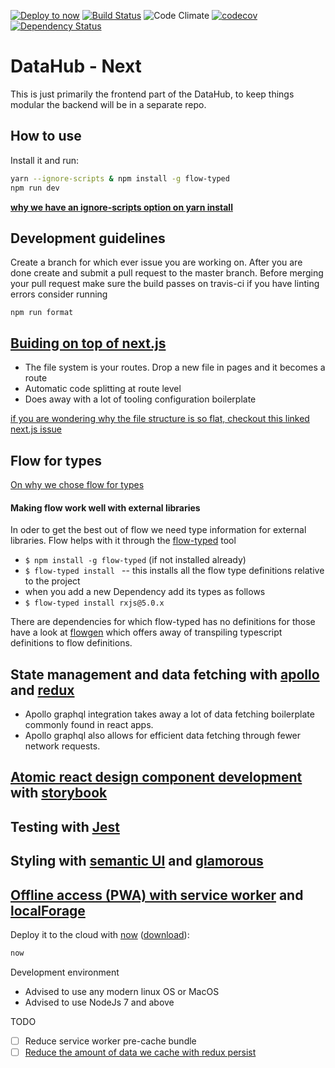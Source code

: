 [![Deploy to now](https://deploy.now.sh/static/button.svg)](https://deploy.now.sh/?repo=https://github.com/devinit/datahub)
[![Build Status](https://travis-ci.org/devinit/datahub.svg?branch=master)](https://travis-ci.org/devinit/datahub)
![Code Climate](https://codeclimate.com/github/devinit/datahub.svg)
[![codecov](https://codecov.io/gh/devinit/datahub/branch/master/graph/badge.svg)](https://codecov.io/gh/devinit/datahub)
[![Dependency Status](https://gemnasium.com/badges/github.com/devinit/datahub.svg)](https://gemnasium.com/github.com/devinit/datahub)



# DataHub - Next

This is just primarily the frontend part of the DataHub, to keep things modular the backend will be in a separate repo.

## How to use

Install it and run:

```bash
yarn --ignore-scripts & npm install -g flow-typed
npm run dev
```
__[why we have an ignore-scripts option on yarn install](https://github.com/Semantic-Org/Semantic-UI/issues/3533)__

## Development guidelines

Create a branch for which ever issue you are working on. After you are done create and submit a pull request to the master branch.
Before merging your pull request make sure the build passes on travis-ci
if you have linting errors consider running

```
npm run format
```

## [Buiding on top of next.js](https://github.com/zeit/next.js)

- The file system is your routes. Drop a new file in pages and it becomes a route
- Automatic code splitting at route level
- Does away with a lot of tooling configuration boilerplate

[if you are wondering why the file structure is so flat, checkout this linked next.js issue](https://github.com/zeit/next.js/issues/91)

## Flow for types

[On why we chose flow for types](https://djcordhose.github.io/flow-vs-typescript/2016_hhjs.html)

 #### Making flow work well with external libraries
In oder to get the best out of flow we need type information for external libraries.
Flow helps with it through the [flow-typed](https://github.com/flowtype/flow-typed) tool
  >
  - ```$ npm install -g flow-typed``` (if not installed already)
  - ```$ flow-typed install ``` -- this installs all the flow type definitions relative to the project
  - when you add a new Dependency add its types as follows
  -  ```$ flow-typed install rxjs@5.0.x ```

There are dependencies for which flow-typed has no definitions for those have a look at [flowgen](https://github.com/joarwilk/flowgen) which offers away of transpiling typescript definitions to flow definitions.



## State management and data fetching with [apollo](https://github.com/apollographql/apollo-client) and [redux](https://github.com/reactjs/redux)
- Apollo graphql integration takes away a lot of data fetching boilerplate commonly found in react apps.
- Apollo graphql also allows for efficient data fetching through fewer network requests.

## [Atomic react design component development](http://bradfrost.com/blog/post/atomic-web-design/) with [storybook](https://storybooks.js.org/)

## Testing with [Jest](https://facebook.github.io/jest/)

## Styling with [semantic UI](https://github.com/Semantic-Org/Semantic-UI-React) and [glamorous](https://github.com/paypal/glamorous)

## [Offline access (PWA) with service worker](https://developers.google.com/web/progressive-web-apps/) and [localForage](https://github.com/localForage/localForage)


Deploy it to the cloud with [now](https://zeit.co/now) ([download](https://zeit.co/download)):

```bash
now
```

Development environment

- Advised to use any modern linux OS or MacOS
- Advised to use NodeJs 7 and above

TODO

- [ ] Reduce service worker pre-cache bundle
- [ ] [Reduce the amount of data we cache with redux persist](https://github.com/apollographql/apollo-client/issues/1600)
